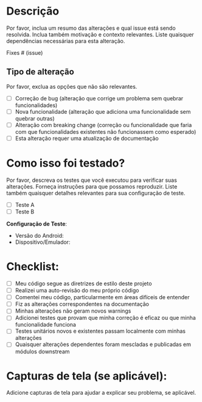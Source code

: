 # Descrição

Por favor, inclua um resumo das alterações e qual issue está sendo resolvida. Inclua também motivação e contexto relevantes. Liste quaisquer dependências necessárias para esta alteração.

Fixes # (issue)

## Tipo de alteração

Por favor, exclua as opções que não são relevantes.

- [ ] Correção de bug (alteração que corrige um problema sem quebrar funcionalidades)
- [ ] Nova funcionalidade (alteração que adiciona uma funcionalidade sem quebrar outras)
- [ ] Alteração com breaking change (correção ou funcionalidade que faria com que funcionalidades existentes não funcionassem como esperado)
- [ ] Esta alteração requer uma atualização de documentação

# Como isso foi testado?

Por favor, descreva os testes que você executou para verificar suas alterações. Forneça instruções para que possamos reproduzir. Liste também quaisquer detalhes relevantes para sua configuração de teste.

- [ ] Teste A
- [ ] Teste B

**Configuração de Teste**:
* Versão do Android:
* Dispositivo/Emulador:

# Checklist:

- [ ] Meu código segue as diretrizes de estilo deste projeto
- [ ] Realizei uma auto-revisão do meu próprio código
- [ ] Comentei meu código, particularmente em áreas difíceis de entender
- [ ] Fiz as alterações correspondentes na documentação
- [ ] Minhas alterações não geram novos warnings
- [ ] Adicionei testes que provam que minha correção é eficaz ou que minha funcionalidade funciona
- [ ] Testes unitários novos e existentes passam localmente com minhas alterações
- [ ] Quaisquer alterações dependentes foram mescladas e publicadas em módulos downstream

# Capturas de tela (se aplicável):

Adicione capturas de tela para ajudar a explicar seu problema, se aplicável.